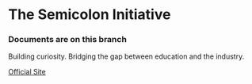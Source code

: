 # The Semicolon Initiative
### Documents are on this branch

Building curiosity.
Bridging the gap between education and the industry.

[Official Site](https://thesemicolon.co)